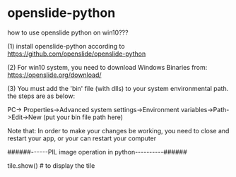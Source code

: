 # openslide-python
how to use openslide python on win10???

(1) install openslide-python according to https://github.com/openslide/openslide-python

(2) For win10 system, you need to download Windows Binaries from: https://openslide.org/download/

(3) You must add the 'bin' file (with dlls) to your system environmental path. the steps are as below:

PC-> Properties->Advanced system settings->Environment variables->Path->Edit->New (put your bin file path here)

Note that: In order to make your changes be working, you need to close and restart your app, or your can restart your computer


######------PIL image operation in python----------######

tile.show() # to display the tile
